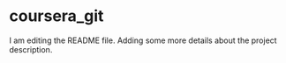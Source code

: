 # coursera_git
I am editing the README file. Adding some more details about the project description.

